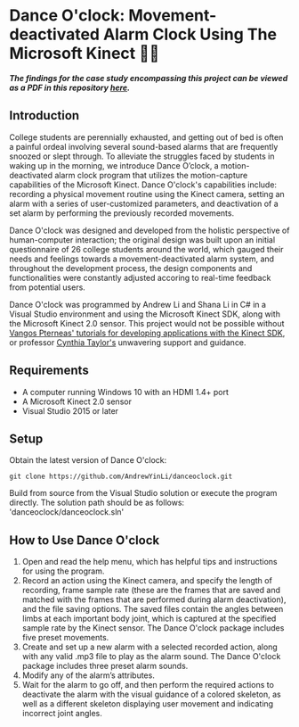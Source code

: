 # Dance O'clock: Movement-deactivated Alarm Clock Using The Microsoft Kinect :dancers::alarm_clock:

**_The findings for the case study encompassing this project can be viewed as a PDF in this repository [here](danceoclock_paper.pdf)._**

## Introduction
College students are perennially exhausted, and getting out of bed is often a painful ordeal involving several sound-based alarms that are frequently snoozed or slept through. To alleviate the struggles faced by students in waking up in the morning, we introduce Dance O’clock, a motion-deactivated alarm clock program that utilizes the motion-capture capabilities of the Microsoft Kinect. Dance O'clock's capabilities include: recording a physical movement routine using the Kinect camera, setting an alarm with a series of user-customized parameters, and deactivation of a set alarm by performing the previously recorded movements. 

Dance O'clock was designed and developed from the holistic perspective of human-computer interaction; the original design was built upon an initial questionnaire of 26 college students around the world, which gauged their needs and feelings towards a movement-deactivated alarm system, and throughout the development process, the design components and functionalities were constantly adjusted accoring to real-time feedback from potential users. 

Dance O'clock was programmed by Andrew Li and Shana Li in C# in a Visual Studio environment and using the Microsoft Kinect SDK, along with the Microsoft Kinect 2.0 sensor. This project would not be possible without [Vangos Pterneas' tutorials for developing applications with the Kinect SDK](https://pterneas.com/), or professor [Cynthia Taylor's](https://cs.oberlin.edu/~ctaylor/) unwavering support and guidance.

## Requirements
- A computer running Windows 10 with an HDMI 1.4+ port
- A Microsoft Kinect 2.0 sensor
- Visual Studio 2015 or later

## Setup

Obtain the latest version of Dance O'clock:
```
git clone https://github.com/AndrewYinLi/danceoclock.git
```

Build from source from the Visual Studio solution or execute the program directly. The solution path should be as follows: 'danceoclock/danceoclock.sln'

## How to Use Dance O'clock
1. Open and read the help menu, which has helpful tips and instructions for using the program.
2. Record an action using the Kinect camera, and specify the length of recording, frame sample rate (these are the frames that are saved and matched with the frames that are performed during alarm deactivation), and the file saving options. The saved files contain the angles between limbs at each important body joint, which is captured at the specified sample rate by the Kinect sensor. The Dance O'clock package includes five preset movements.
3. Create and set up a new alarm with a selected recorded action, along with any valid .mp3 file to play as the alarm sound. The Dance O'clock package includes three preset alarm sounds.
4. Modify any of the alarm’s attributes.
5. Wait for the alarm to go off, and then perform the required actions to deactivate the alarm with the visual guidance of a colored skeleton, as well as a different skeleton displaying user movement and indicating incorrect joint angles.

